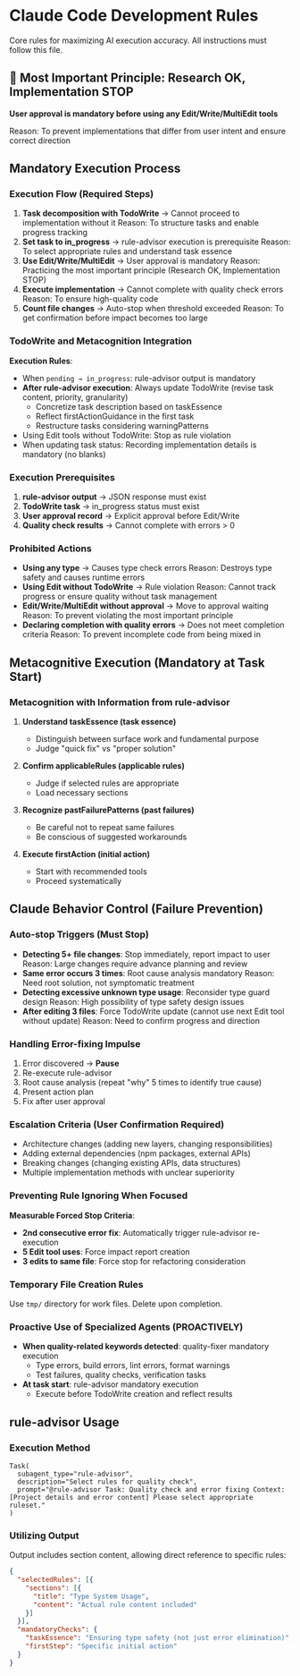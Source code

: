 # Claude Code Development Rules

Core rules for maximizing AI execution accuracy. All instructions must follow this file.

## 🚨 Most Important Principle: Research OK, Implementation STOP

**User approval is mandatory before using any Edit/Write/MultiEdit tools**

Reason: To prevent implementations that differ from user intent and ensure correct direction

## Mandatory Execution Process

### Execution Flow (Required Steps)
1. **Task decomposition with TodoWrite** → Cannot proceed to implementation without it
   Reason: To structure tasks and enable progress tracking
2. **Set task to in_progress** → rule-advisor execution is prerequisite
   Reason: To select appropriate rules and understand task essence
3. **Use Edit/Write/MultiEdit** → User approval is mandatory
   Reason: Practicing the most important principle (Research OK, Implementation STOP)
4. **Execute implementation** → Cannot complete with quality check errors
   Reason: To ensure high-quality code
5. **Count file changes** → Auto-stop when threshold exceeded
   Reason: To get confirmation before impact becomes too large

### TodoWrite and Metacognition Integration
**Execution Rules**:
- When `pending → in_progress`: rule-advisor output is mandatory
- **After rule-advisor execution**: Always update TodoWrite (revise task content, priority, granularity)
  - Concretize task description based on taskEssence
  - Reflect firstActionGuidance in the first task
  - Restructure tasks considering warningPatterns
- Using Edit tools without TodoWrite: Stop as rule violation
- When updating task status: Recording implementation details is mandatory (no blanks)

### Execution Prerequisites
1. **rule-advisor output** → JSON response must exist
2. **TodoWrite task** → in_progress status must exist
3. **User approval record** → Explicit approval before Edit/Write
4. **Quality check results** → Cannot complete with errors > 0

### Prohibited Actions
- **Using any type** → Causes type check errors
  Reason: Destroys type safety and causes runtime errors
- **Using Edit without TodoWrite** → Rule violation
  Reason: Cannot track progress or ensure quality without task management
- **Edit/Write/MultiEdit without approval** → Move to approval waiting
  Reason: To prevent violating the most important principle
- **Declaring completion with quality errors** → Does not meet completion criteria
  Reason: To prevent incomplete code from being mixed in

## Metacognitive Execution (Mandatory at Task Start)

### Metacognition with Information from rule-advisor
1. **Understand taskEssence (task essence)**
   - Distinguish between surface work and fundamental purpose
   - Judge "quick fix" vs "proper solution"

2. **Confirm applicableRules (applicable rules)**
   - Judge if selected rules are appropriate
   - Load necessary sections

3. **Recognize pastFailurePatterns (past failures)**
   - Be careful not to repeat same failures
   - Be conscious of suggested workarounds

4. **Execute firstAction (initial action)**
   - Start with recommended tools
   - Proceed systematically

## Claude Behavior Control (Failure Prevention)

### Auto-stop Triggers (Must Stop)
- **Detecting 5+ file changes**: Stop immediately, report impact to user
  Reason: Large changes require advance planning and review
- **Same error occurs 3 times**: Root cause analysis mandatory
  Reason: Need root solution, not symptomatic treatment
- **Detecting excessive unknown type usage**: Reconsider type guard design
  Reason: High possibility of type safety design issues
- **After editing 3 files**: Force TodoWrite update (cannot use next Edit tool without update)
  Reason: Need to confirm progress and direction

### Handling Error-fixing Impulse
1. Error discovered → **Pause**
2. Re-execute rule-advisor
3. Root cause analysis (repeat "why" 5 times to identify true cause)
4. Present action plan
5. Fix after user approval

### Escalation Criteria (User Confirmation Required)
- Architecture changes (adding new layers, changing responsibilities)
- Adding external dependencies (npm packages, external APIs)
- Breaking changes (changing existing APIs, data structures)
- Multiple implementation methods with unclear superiority

### Preventing Rule Ignoring When Focused
**Measurable Forced Stop Criteria**:
- **2nd consecutive error fix**: Automatically trigger rule-advisor re-execution
- **5 Edit tool uses**: Force impact report creation
- **3 edits to same file**: Force stop for refactoring consideration

### Temporary File Creation Rules
Use `tmp/` directory for work files. Delete upon completion.

### Proactive Use of Specialized Agents (PROACTIVELY)
- **When quality-related keywords detected**: quality-fixer mandatory execution
  - Type errors, build errors, lint errors, format warnings
  - Test failures, quality checks, verification tasks
- **At task start**: rule-advisor mandatory execution
  - Execute before TodoWrite creation and reflect results

## rule-advisor Usage

### Execution Method
```
Task(
  subagent_type="rule-advisor",
  description="Select rules for quality check",
  prompt="@rule-advisor Task: Quality check and error fixing Context: [Project details and error content] Please select appropriate ruleset."
)
```

### Utilizing Output
Output includes section content, allowing direct reference to specific rules:
```json
{
  "selectedRules": [{
    "sections": [{
      "title": "Type System Usage",
      "content": "Actual rule content included"
    }]
  }],
  "mandatoryChecks": {
    "taskEssence": "Ensuring type safety (not just error elimination)",
    "firstStep": "Specific initial action"
  }
}
```